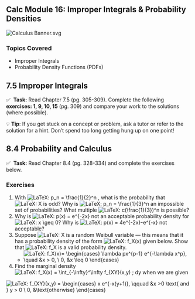 Calc Module 16: Improper Integrals & Probability Densities
----------------------------------------------------------

![Calculus Banner.svg](https://wustl-catalog.instructure.com/courses/254/files/25266/download)

### Topics Covered

*   Improper Integrals
*   Probability Density Functions (PDFs)

7.5 Improper Integrals
----------------------

✅  **Task:** Read Chapter 7.5 (pg. 305-309). Complete the following **exercises: 1, 9, 10, 15** (pg. 309) and compare your work to the solutions (where possible).

💡 **Tip**: If you get stuck on a concept or problem, ask a tutor or refer to the solution for a hint. Don’t spend too long getting hung up on one point!

8.4 Probability and Calculus
----------------------------

✅  **Task:** Read Chapter 8.4 (pg. 328-334) and complete the exercises below.

### Exercises

1.  With ![LaTeX: p_n = \frac{1}{2}^n](https://wustl.instructure.com/equation_images/p_n%2520%253D%2520%255Cfrac%257B1%257D%257B2%257D%255En?scale=1 "p_n = \frac{1}{2}^n") , what is the probability that ![LaTeX: X](https://wustl.instructure.com/equation_images/X?scale=1 "X") is odd? Why is ![LaTeX: p_n = \frac{1}{3}^n](https://wustl.instructure.com/equation_images/p_n%2520%253D%2520%255Cfrac%257B1%257D%257B3%257D%255En?scale=1 "p_n = \frac{1}{3}^n") an impossible set of probabilities? What multiple ![LaTeX: c(\frac{1}{3})^n](https://wustl.instructure.com/equation_images/c(%255Cfrac%257B1%257D%257B3%257D)%255En?scale=1 "c(\frac{1}{3})^n") is possible?
2.  Why is ![LaTeX: p(x) = e^{-2x}](https://wustl.instructure.com/equation_images/p(x)%2520%253D%2520e%255E%257B-2x%257D?scale=1 "p(x) = e^{-2x}") not an acceptable probability density for ![LaTeX: x \geq 0](https://wustl.instructure.com/equation_images/x%2520%255Cgeq%25200?scale=1 "x \geq 0")? Why is ![LaTeX: p(x) = 4e^{-2x}-e^{-x}](https://wustl.instructure.com/equation_images/p(x)%2520%253D%25204e%255E%257B-2x%257D-e%255E%257B-x%257D?scale=1 "p(x) = 4e^{-2x}-e^{-x}") not acceptable?
3.  Suppose ![LaTeX: X](https://wustl.instructure.com/equation_images/X?scale=1 "X") is a random Weibull variable — this means that it has a probability density of the form ![LaTeX: f_X(x)](https://wustl.instructure.com/equation_images/f_X(x)?scale=1 "f_X(x)") given below. Show that ![LaTeX: f_X](https://wustl.instructure.com/equation_images/f_X?scale=1 "f_X") is a valid probability density.
    *   ![LaTeX: f_X(x)= 
        \begin{cases} 
        \lambda px^{p-1} e^{-\lambda x^p}, \quad &x > 0,  \\
        0, &x \leq 0 
        \end{cases}](https://wustl.instructure.com/equation_images/f_X(x)%253D%2520%250A%255Cbegin%257Bcases%257D%2520%250A%255Clambda%2520px%255E%257Bp-1%257D%2520e%255E%257B-%255Clambda%2520x%255Ep%257D%252C%2520%255Cquad%2520%2526x%2520%253E%25200%252C%2520%2520%255C%255C%250A0%252C%2520%2526x%2520%255Cleq%25200%2520%250A%255Cend%257Bcases%257D?scale=1 "f_X(x)= 
        \begin{cases} 
        \lambda px^{p-1} e^{-\lambda x^p}, \quad &x > 0,  \\
        0, &x \leq 0 
        \end{cases}")
4.  Find the marginal density ![LaTeX: f_X(x) = \int_{-\infty}^\infty f_{XY}(x,y) \; dy](https://wustl.instructure.com/equation_images/f_X(x)%2520%253D%2520%255Cint_%257B-%255Cinfty%257D%255E%255Cinfty%2520f_%257BXY%257D(x%252Cy)%2520%255C%253B%2520dy?scale=1 "f_X(x) = \int_{-\infty}^\infty f_{XY}(x,y) \; dy") when we are given

![LaTeX: f_{XY}(x,y) = 
\begin{cases} 
x e^{-x(y+1)}, \qquad &x >0 \text{ and } y > 0 \\ 
0, &\text{otherwise} 
\end{cases}](https://wustl.instructure.com/equation_images/f_%257BXY%257D(x%252Cy)%2520%253D%2520%250A%255Cbegin%257Bcases%257D%2520%250Ax%2520e%255E%257B-x(y%252B1)%257D%252C%2520%255Cqquad%2520%2526x%2520%253E0%2520%255Ctext%257B%2520and%2520%257D%2520y%2520%253E%25200%2520%255C%255C%2520%250A0%252C%2520%2526%255Ctext%257Botherwise%257D%2520%250A%255Cend%257Bcases%257D?scale=1 "f_{XY}(x,y) = 
\begin{cases} 
x e^{-x(y+1)}, \qquad &x >0 \text{ and } y > 0 \\ 
0, &\text{otherwise} 
\end{cases}")